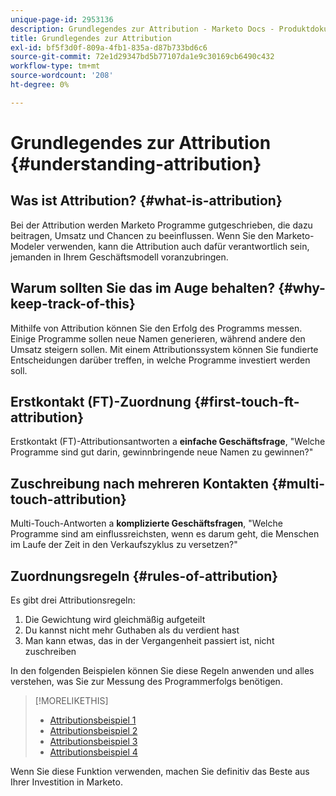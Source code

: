 ```yaml
---
unique-page-id: 2953136
description: Grundlegendes zur Attribution - Marketo Docs - Produktdokumentation
title: Grundlegendes zur Attribution
exl-id: bf5f3d0f-809a-4fb1-835a-d87b733bd6c6
source-git-commit: 72e1d29347bd5b77107da1e9c30169cb6490c432
workflow-type: tm+mt
source-wordcount: '208'
ht-degree: 0%

---
```


# Grundlegendes zur Attribution {#understanding-attribution}

## Was ist Attribution? {#what-is-attribution}

Bei der Attribution werden Marketo Programme gutgeschrieben, die dazu beitragen, Umsatz und Chancen zu beeinflussen. Wenn Sie den Marketo-Modeler verwenden, kann die Attribution auch dafür verantwortlich sein, jemanden in Ihrem Geschäftsmodell voranzubringen.

## Warum sollten Sie das im Auge behalten? {#why-keep-track-of-this}

Mithilfe von Attribution können Sie den Erfolg des Programms messen. Einige Programme sollen neue Namen generieren, während andere den Umsatz steigern sollen. Mit einem Attributionssystem können Sie fundierte Entscheidungen darüber treffen, in welche Programme investiert werden soll.

## Erstkontakt (FT)-Zuordnung {#first-touch-ft-attribution}

Erstkontakt (FT)-Attributionsantworten a **einfache Geschäftsfrage**, &quot;Welche Programme sind gut darin, gewinnbringende neue Namen zu gewinnen?&quot;

## Zuschreibung nach mehreren Kontakten {#multi-touch-attribution}

Multi-Touch-Antworten a **komplizierte Geschäftsfragen**, &quot;Welche Programme sind am einflussreichsten, wenn es darum geht, die Menschen im Laufe der Zeit in den Verkaufszyklus zu versetzen?&quot;

## Zuordnungsregeln {#rules-of-attribution}

Es gibt drei Attributionsregeln:

1. Die Gewichtung wird gleichmäßig aufgeteilt
1. Du kannst nicht mehr Guthaben als du verdient hast
1. Man kann etwas, das in der Vergangenheit passiert ist, nicht zuschreiben

In den folgenden Beispielen können Sie diese Regeln anwenden und alles verstehen, was Sie zur Messung des Programmerfolgs benötigen.

>[!MORELIKETHIS]
>
>* [Attributionsbeispiel 1](/help/marketo/product-docs/reporting/revenue-cycle-analytics/revenue-tools/attribution/attribution-example-1.md)
>* [Attributionsbeispiel 2](/help/marketo/product-docs/reporting/revenue-cycle-analytics/revenue-tools/attribution/attribution-example-2.md)
>* [Attributionsbeispiel 3](/help/marketo/product-docs/reporting/revenue-cycle-analytics/revenue-tools/attribution/attribution-example-3.md)
>* [Attributionsbeispiel 4](/help/marketo/product-docs/reporting/revenue-cycle-analytics/revenue-tools/attribution/attribution-example-4.md)


Wenn Sie diese Funktion verwenden, machen Sie definitiv das Beste aus Ihrer Investition in Marketo.
